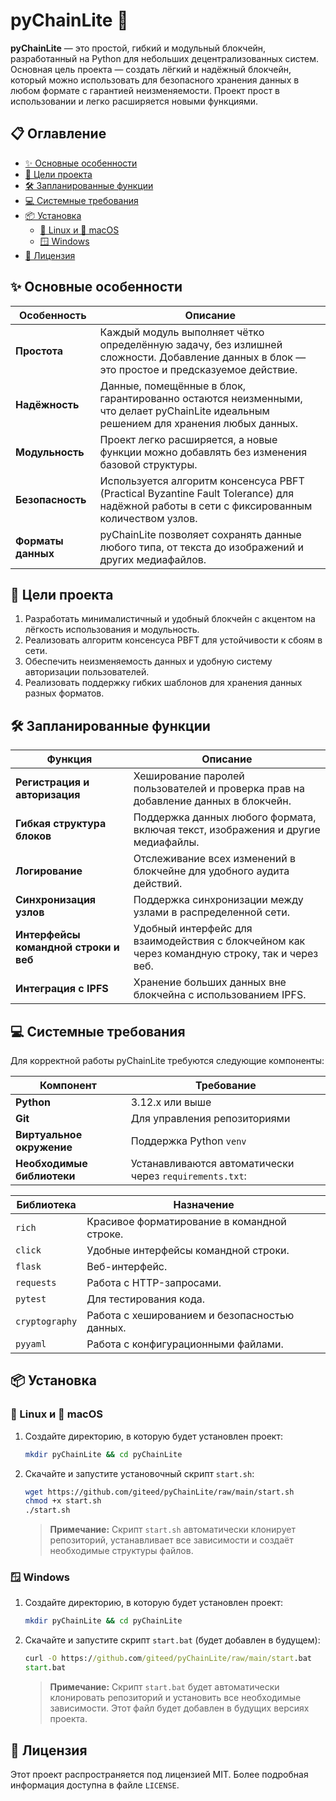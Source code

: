 
# pyChainLite 🚀

**pyChainLite** — это простой, гибкий и модульный блокчейн, разработанный на Python для небольших децентрализованных систем. Основная цель проекта — создать лёгкий и надёжный блокчейн, который можно использовать для безопасного хранения данных в любом формате с гарантией неизменяемости. Проект прост в использовании и легко расширяется новыми функциями.

## 📋 Оглавление

- [✨ Основные особенности](#-основные-особенности)
- [🎯 Цели проекта](#-цели-проекта)
- [🛠 Запланированные функции](#-запланированные-функции)
- [💻 Системные требования](#-системные-требования)
- [📦 Установка](#-установка)
  - [🐧 Linux и 🐋 macOS](#-linux-и--macos)
  - [🪟 Windows](#-windows)
- [📃 Лицензия](#-лицензия)

## ✨ Основные особенности

| Особенность      | Описание                                                                                                                                   |
|------------------|---------------------------------------------------------------------------------------------------------------------------------------------|
| **Простота**     | Каждый модуль выполняет чётко определённую задачу, без излишней сложности. Добавление данных в блок — это простое и предсказуемое действие. |
| **Надёжность**   | Данные, помещённые в блок, гарантированно остаются неизменными, что делает pyChainLite идеальным решением для хранения любых данных.        |
| **Модульность**  | Проект легко расширяется, а новые функции можно добавлять без изменения базовой структуры.                                                  |
| **Безопасность** | Используется алгоритм консенсуса PBFT (Practical Byzantine Fault Tolerance) для надёжной работы в сети с фиксированным количеством узлов.   |
| **Форматы данных** | pyChainLite позволяет сохранять данные любого типа, от текста до изображений и других медиафайлов.                                         |

## 🎯 Цели проекта

1. Разработать минималистичный и удобный блокчейн с акцентом на лёгкость использования и модульность.
2. Реализовать алгоритм консенсуса PBFT для устойчивости к сбоям в сети.
3. Обеспечить неизменяемость данных и удобную систему авторизации пользователей.
4. Реализовать поддержку гибких шаблонов для хранения данных разных форматов.

## 🛠 Запланированные функции

| Функция                                  | Описание                                                                                      |
|------------------------------------------|-----------------------------------------------------------------------------------------------|
| **Регистрация и авторизация**            | Хеширование паролей пользователей и проверка прав на добавление данных в блокчейн.             |
| **Гибкая структура блоков**              | Поддержка данных любого формата, включая текст, изображения и другие медиафайлы.              |
| **Логирование**                          | Отслеживание всех изменений в блокчейне для удобного аудита действий.                          |
| **Синхронизация узлов**                  | Поддержка синхронизации между узлами в распределенной сети.                                    |
| **Интерфейсы командной строки и веб**    | Удобный интерфейс для взаимодействия с блокчейном как через командную строку, так и через веб. |
| **Интеграция с IPFS**                    | Хранение больших данных вне блокчейна с использованием IPFS.                                   |

## 💻 Системные требования

Для корректной работы pyChainLite требуются следующие компоненты:

| Компонент          | Требование                         |
|--------------------|------------------------------------|
| **Python**         | 3.12.x или выше                    |
| **Git**            | Для управления репозиториями       |
| **Виртуальное окружение** | Поддержка Python `venv` |
| **Необходимые библиотеки** | Устанавливаются автоматически через `requirements.txt`:

| Библиотека    | Назначение                                                                 |
|---------------|---------------------------------------------------------------------------|
| `rich`        | Красивое форматирование в командной строке.                              |
| `click`       | Удобные интерфейсы командной строки.                                     |
| `flask`       | Веб-интерфейс.                                                           |
| `requests`    | Работа с HTTP-запросами.                                                 |
| `pytest`      | Для тестирования кода.                                                   |
| `cryptography`| Работа с хешированием и безопасностью данных.                            |
| `pyyaml`      | Работа с конфигурационными файлами.                                       |

## 📦 Установка

### 🐧 Linux и 🐋 macOS

1. Создайте директорию, в которую будет установлен проект:
   ```bash
   mkdir pyChainLite && cd pyChainLite
   ```

2. Скачайте и запустите установочный скрипт `start.sh`:
   ```bash
   wget https://github.com/giteed/pyChainLite/raw/main/start.sh
   chmod +x start.sh
   ./start.sh
   ```

   > **Примечание:** Скрипт `start.sh` автоматически клонирует репозиторий, устанавливает все зависимости и создаёт необходимые структуры файлов.

### 🪟 Windows

1. Создайте директорию, в которую будет установлен проект:
   ```bash
   mkdir pyChainLite && cd pyChainLite
   ```

2. Скачайте и запустите скрипт `start.bat` (будет добавлен в будущем):
   ```cmd
   curl -O https://github.com/giteed/pyChainLite/raw/main/start.bat
   start.bat
   ```

   > **Примечание:** Скрипт `start.bat` будет автоматически клонировать репозиторий и установить все необходимые зависимости. Этот файл будет добавлен в будущих версиях проекта.

## 📃 Лицензия

Этот проект распространяется под лицензией MIT. Более подробная информация доступна в файле `LICENSE`.
